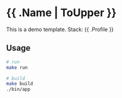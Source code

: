# {{ .Name | ToUpper }}

This is a demo template.
Stack: {{ .Profile }}

## Usage

```sh
# run
make run

# build
make build
./bin/app
```

